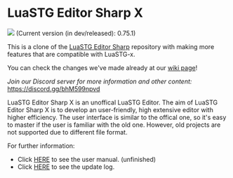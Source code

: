 LuaSTG Editor Sharp X
====
![](https://cdn.discordapp.com/emojis/871436538087624805.png?v=1) (Current version (in dev/released): 0.75.1)

This is a clone of the [LuaSTG Editor Sharp](https://github.com/czh098tom/LuaSTG-Editor-Sharp) repository with making more features that are compatible with LuaSTG-x.

You can check the changes we've made already at our [wiki page](https://github.com/zinoLath/LuaSTG-Editor-Sharp-X/wiki)!

*Join our Discord server for more information and other content:* https://discord.gg/bhM599npvd


LuaSTG Editor Sharp X is an unoffical LuaSTG Editor.
The aim of LuaSTG Editor Sharp X is to develop an user-friendly, high extensive editor with higher efficiency.
The user interface is similar to the offical one, so it's easy to master if the user is familiar with the old one.
However, old projects are not supported due to different file format.

For further information:

* Click [HERE](https://github.com/RyannThi/LuaSTG-Editor-Sharp-X/blob/main/User%20Manual.md) to see the user manual. (unfinished)
* Click [HERE](https://github.com/RyannThi/LuaSTG-Editor-Sharp-X/blob/main/LuaSTGEditorSharp/Update%20Log.txt) to see the update log.
